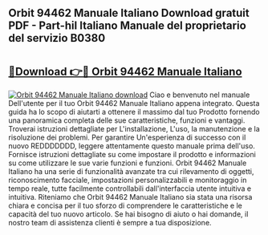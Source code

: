 ## Orbit 94462 Manuale Italiano Download gratuit PDF - Part-hil Italiano Manuale del proprietario del servizio B0380

# <h2><a href="http://dfai1mi.blite.top/?on=Orbit+94462+Manuale+Italiano">🔗Download 👉🔴 Orbit 94462 Manuale Italiano</a></h2>

[![Orbit 94462 Manuale Italiano download](https://i.imgur.com/lujVjoI.png)](http://dfai1mi.blite.top/?on=Orbit+94462+Manuale+Italiano)
Ciao e benvenuto nel manuale Dell'utente per il tuo Orbit 94462 Manuale Italiano appena integrato. Questa guida ha lo scopo di aiutarti a ottenere il massimo dal tuo Prodotto fornendo una panoramica completa delle sue caratteristiche, funzioni e vantaggi. Troverai istruzioni dettagliate per L'installazione, L'uso, la manutenzione e la risoluzione dei problemi. Per garantire Un'esperienza di successo con il nuovo REDDDDDDD, leggere attentamente questo manuale prima dell'uso. Fornisce istruzioni dettagliate su come impostare il prodotto e informazioni su come utilizzare le sue varie funzioni e funzioni. Orbit 94462 Manuale Italiano ha una serie di funzionalità avanzate tra cui rilevamento di oggetti, riconoscimento facciale, impostazioni personalizzabili e monitoraggio in tempo reale, tutte facilmente controllabili dall'interfaccia utente intuitiva e intuitiva. Riteniamo che Orbit 94462 Manuale Italiano sia stata una risorsa chiara e concisa per il tuo sforzo di comprendere le caratteristiche e le capacità del tuo nuovo articolo. Se hai bisogno di aiuto o hai domande, il nostro team di assistenza clienti è sempre a tua disposizione.
